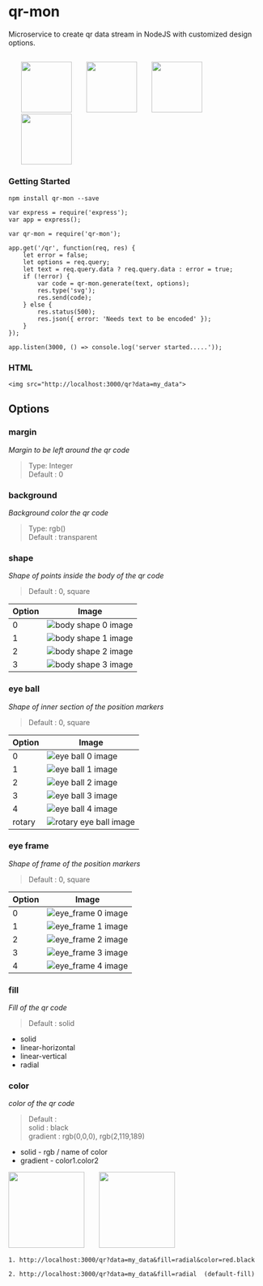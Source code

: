 # qr-mon
Microservice to create qr data stream in NodeJS with customized design options.

##

<img src="assets/examples/qr_2.svg" width="100" style="margin-left:25px" >
<img src="assets/examples/qr_3.svg" width="100" style="margin-left:25px" >
<img src="assets/examples/qr_4.svg" width="100" style="margin-left:25px" >
<img src="assets/examples/qr_5.svg" width="100" style="margin-left:25px" >

### Getting Started
```
npm install qr-mon --save
```
```
var express = require('express');
var app = express();

var qr-mon = require('qr-mon');

app.get('/qr', function(req, res) {
    let error = false;
    let options = req.query;
    let text = req.query.data ? req.query.data : error = true;
    if (!error) {
        var code = qr-mon.generate(text, options);
        res.type('svg');
        res.send(code);
    } else {
        res.status(500);
        res.json({ error: 'Needs text to be encoded' });
    }
});

app.listen(3000, () => console.log('server started.....'));
```
### HTML
```
<img src="http://localhost:3000/qr?data=my_data">
```


## Options

### **margin**
_Margin to be left around the qr code_  
>Type: Integer  
Default : 0

### **background**
_Background color the qr code_  
>Type: rgb()  
Default : transparent

### **shape**
_Shape of points inside the body of the qr code_  
>Default : 0, square

Option | Image
--- | ---
0 | ![body shape 0 image](/assets/body_shapes/body_0.svg " ")
1 | ![body shape 1 image](/assets/body_shapes/body_1.svg " ")
2 | ![body shape 2 image](/assets/body_shapes/body_2.svg " ")
3 | ![body shape 3 image](/assets/body_shapes/body_3.svg " ")

### **eye ball**
_Shape of inner section of the position markers_  
>Default : 0, square

Option | Image
--- | ---
0 | ![eye ball 0 image](/assets/eye_balls/eye_ball_0.svg " ")
1 | ![eye ball 1 image](/assets/eye_balls/eye_ball_1.svg " ")
2 | ![eye ball 2 image](/assets/eye_balls/eye_ball_2.svg " ")
3 | ![eye ball 3 image](/assets/eye_balls/eye_ball_3.svg " ")
4 | ![eye ball 4 image](/assets/eye_balls/eye_ball_4.svg " ")
rotary | ![rotary eye ball image](/assets/eye_balls/eye_ball_rotary.svg " ")

### **eye frame**
_Shape of frame of the position markers_  
>Default : 0, square

Option | Image
--- | ---
0 | ![eye_frame 0 image](/assets/eye_frame/eye_frame_0.svg " ")
1 | ![eye_frame 1 image](/assets/eye_frame/eye_frame_1.svg " ")
2 | ![eye_frame 2 image](/assets/eye_frame/eye_frame_2.svg " ")
3 | ![eye_frame 3 image](/assets/eye_frame/eye_frame_3.svg " ")
4 | ![eye_frame 4 image](/assets/eye_frame/eye_frame_4.svg " ")

### **fill**
_Fill of the qr code_  
>Default : solid

+ solid
+ linear-horizontal
+ linear-vertical
+ radial

### **color**
_color of the qr code_  
>Default :  
solid : black  
gradient : rgb(0,0,0), rgb(2,119,189)

+ solid - rgb / name of color
+ gradient - color1.color2 

<img src="assets/examples/qr.svg" width="150" left="0"/>
<img src="assets/examples/qr_1.svg" width="150" style="margin-left:25px" left="0"/>

```
1. http://localhost:3000/qr?data=my_data&fill=radial&color=red.black

2. http://localhost:3000/qr?data=my_data&fill=radial  (default-fill)
```